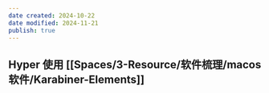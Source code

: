 ```yaml
---
date created: 2024-10-22
date modified: 2024-11-21
publish: true
---
```


## Hyper 使用 [[Spaces/3-Resource/软件梳理/macos软件/Karabiner-Elements]]